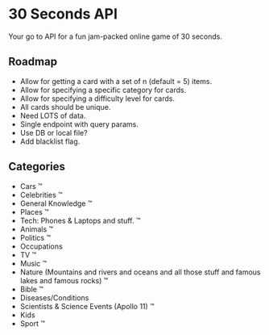# 30 Seconds API

Your go to API for a fun jam-packed online game of 30 seconds.

## Roadmap

- Allow for getting a card with a set of n (default = 5) items.
- Allow for specifying a specific category for cards.
- Allow for specifying a difficulty level for cards.
- All cards should be unique.
- Need LOTS of data.
- Single endpoint with query params.
- Use DB or local file?
- Add blacklist flag.

## Categories

- Cars ™
- Celebrities ™
- General Knowledge ™
- Places ™
- Tech: Phones & Laptops and stuff. ™
- Animals ™
- Politics ™
- Occupations
- TV ™
- Music ™
- Nature (Mountains and rivers and oceans and all those stuff and famous lakes and famous rocks) ™
- Bible ™
- Diseases/Conditions
- Scientists & Science Events (Apollo 11) ™
- Kids
- Sport ™
